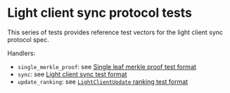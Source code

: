 # Light client sync protocol tests

This series of tests provides reference test vectors for the light client sync protocol spec.

Handlers:
- `single_merkle_proof`: see [Single leaf merkle proof test format](./single_merkle_proof.md)
- `sync`: see [Light client sync test format](./sync.md)
- `update_ranking`: see [`LightClientUpdate` ranking test format](./update_ranking.md)
